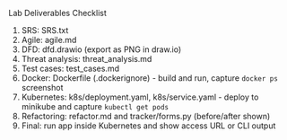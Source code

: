 Lab Deliverables Checklist

1. SRS: SRS.txt
2. Agile: agile.md
3. DFD: dfd.drawio (export as PNG in draw.io)
4. Threat analysis: threat_analysis.md
5. Test cases: test_cases.md
6. Docker: Dockerfile (.dockerignore) - build and run, capture `docker ps` screenshot
7. Kubernetes: k8s/deployment.yaml, k8s/service.yaml - deploy to minikube and capture `kubectl get pods`
8. Refactoring: refactor.md and tracker/forms.py (before/after shown)
9. Final: run app inside Kubernetes and show access URL or CLI output
